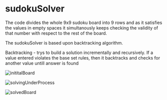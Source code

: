 # sudokuSolver
The code divides the whole 9x9 sudoku board into 9 rows and as it satisfies the values in empty spaces it simultanously keeps checking the validity of that number with 
respect to the rest of the board.

The sudokuSolver is based upon backtracking algorithm.

Backtracking - trys to build a solution incrementally and recursively. If a value entered violates the base set rules, then it backtracks and checks for another value
			untill answer is found


![inititalBoard](https://user-images.githubusercontent.com/34962578/201662134-0adddf87-6ada-4331-b4b1-d4777f765f5a.png)

![solvingUnderProcess](https://user-images.githubusercontent.com/34962578/201662275-3c6ae8c7-18f8-4bca-b9ca-eb4958a3fa53.png)

![solvedBoard](https://user-images.githubusercontent.com/34962578/201662309-b4402a5d-7d7f-43be-aaa4-e17eefb893b7.png)

